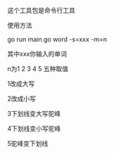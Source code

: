 这个工具包是命令行工具

使用方法

go run main.go word -s=xxx -m=n 

其中xxx你输入的单词

n为1 2 3 4 5 五种取值

1改成大写

2改成小写

3下划线变大写驼峰

4下划线变小写驼峰

5驼峰变下划线
